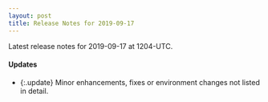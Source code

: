 ```yaml
---
layout: post
title: Release Notes for 2019-09-17
---
```


Latest release notes for 2019-09-17 at 1204-UTC.

<div class='updates' markdown='1'>

#### Updates

- {:.update} Minor enhancements, fixes or environment changes not listed in detail.

</div>


